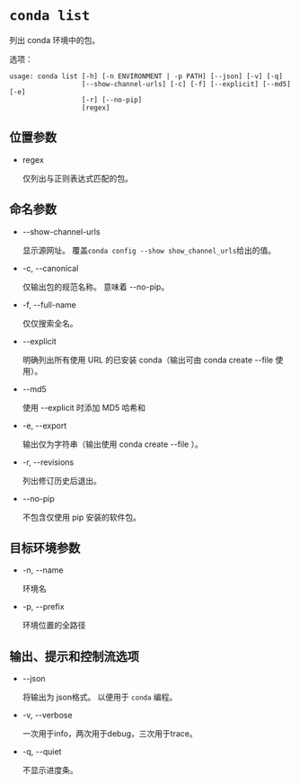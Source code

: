 # `conda list`

列出 conda 环境中的包。

选项：

```
usage: conda list [-h] [-n ENVIRONMENT | -p PATH] [--json] [-v] [-q]
                  [--show-channel-urls] [-c] [-f] [--explicit] [--md5] [-e]
                  [-r] [--no-pip]
                  [regex]
```

## 位置参数

- regex

  仅列出与正则表达式匹配的包。

## 命名参数

- --show-channel-urls

  显示源网址。 覆盖`conda config --show show_channel_urls`给出的值。

- -c, --canonical

  仅输出包的规范名称。 意味着 --no-pip。

- -f, --full-name

  仅仅搜索全名。

- --explicit

  明确列出所有使用 URL 的已安装 conda（输出可由 conda create --file 使用）。

- --md5

  使用 --explicit 时添加 MD5 哈希和

- -e, --export

  输出仅为字符串（输出使用 conda create --file ）。

- -r, --revisions

  列出修订历史后退出。

- --no-pip

  不包含仅使用 pip 安装的软件包。

## 目标环境参数

- -n, --name

  环境名

- -p, --prefix

  环境位置的全路径

## 输出、提示和控制流选项

- --json

  将输出为 json格式。 以便用于 `conda` 编程。

- -v, --verbose

  一次用于info，两次用于debug，三次用于trace。

- -q, --quiet

  不显示进度条。

